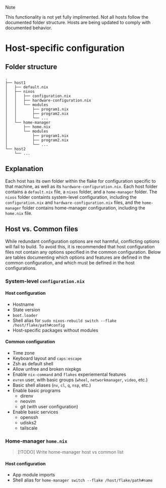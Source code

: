 > [!NOTE]
> This functionality is not yet fully implimented. Not all hosts follow the documented folder structure. Hosts are being updated to comply with documented behavior.

# Host-specific configuration

## Folder structure
```
.
├── host1
│   ├── default.nix
│   ├── nixos
│   │   ├── configuration.nix
│   │   ├── hardware-configuration.nix
│   │   └── modules
│   │       ├── program1.nix
│   │       ├── program2.nix
│   │       └── ...
│   └── home-manager
│       ├── home.nix
│       └── modules
│           ├── program1.nix
│           ├── program2.nix
│           └── ...
└── host2
    └── ...
```

## Explanation

Each host has its own folder within the flake for configuration specific to that machine, as well as its `hardware-configuration.nix`. Each host folder contains a `default.nix` file, a `nixos` folder, and a `home-manager` folder. The `nixos` folder containts system-level configuration, including the `configuration.nix` and `hardware-configuration.nix` files, and the `home-manager` folder contains home-manager configuration, including the `home.nix` file. 

## Host vs. Common files

While redundant configuration options are not harmful, conflicting options will fail to build. To avoid this, it is recommended that host configuration files not contain any options specified in the common configuration. Below are tables documenting which options and features are defined in the common configuration, and which must be defined in the host configurations.

### System-level `configuration.nix`

#### Host configuration

- Hostname
- State version
- `boot.loader`
- Shell alias for `sudo nixos-rebuild switch --flake /host/flake/path#config`
- Host-specific packages without modules

#### Common configuration

- Time zone
- Keyboard layout and `caps:escape`
- Zsh as default shell
- Allow unfree and broken nixpkgs
- Enable `nix-command` and `flakes` experiemental features
- `evren` user, with basic groups (`wheel`, `networkmanager`, `video`, etc.)
- Basic shell aliases (`nv`, `cl`, `q`, `nsp`, etc.)
- Enable basic programs
    - direnv
    - neovim
    - git (with user configuration)
- Enable basic services
    - openssh
    - udisks2
    - tailscale


### Home-manager `home.nix`

> [!TODO] 
> Write home-manager host vs common list

#### Host configuration

- App module imports
- Shell alias for `home-manager switch --flake /host/flake/path#name`
